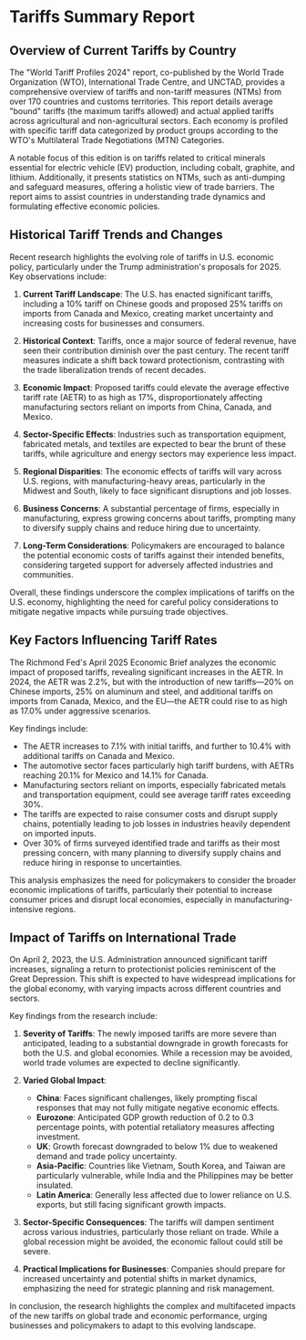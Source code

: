 # Tariffs Summary Report

## Overview of Current Tariffs by Country
The "World Tariff Profiles 2024" report, co-published by the World Trade Organization (WTO), International Trade Centre, and UNCTAD, provides a comprehensive overview of tariffs and non-tariff measures (NTMs) from over 170 countries and customs territories. This report details average "bound" tariffs (the maximum tariffs allowed) and actual applied tariffs across agricultural and non-agricultural sectors. Each economy is profiled with specific tariff data categorized by product groups according to the WTO's Multilateral Trade Negotiations (MTN) Categories.

A notable focus of this edition is on tariffs related to critical minerals essential for electric vehicle (EV) production, including cobalt, graphite, and lithium. Additionally, it presents statistics on NTMs, such as anti-dumping and safeguard measures, offering a holistic view of trade barriers. The report aims to assist countries in understanding trade dynamics and formulating effective economic policies.

## Historical Tariff Trends and Changes
Recent research highlights the evolving role of tariffs in U.S. economic policy, particularly under the Trump administration's proposals for 2025. Key observations include:

1. **Current Tariff Landscape**: The U.S. has enacted significant tariffs, including a 10% tariff on Chinese goods and proposed 25% tariffs on imports from Canada and Mexico, creating market uncertainty and increasing costs for businesses and consumers.

2. **Historical Context**: Tariffs, once a major source of federal revenue, have seen their contribution diminish over the past century. The recent tariff measures indicate a shift back toward protectionism, contrasting with the trade liberalization trends of recent decades.

3. **Economic Impact**: Proposed tariffs could elevate the average effective tariff rate (AETR) to as high as 17%, disproportionately affecting manufacturing sectors reliant on imports from China, Canada, and Mexico.

4. **Sector-Specific Effects**: Industries such as transportation equipment, fabricated metals, and textiles are expected to bear the brunt of these tariffs, while agriculture and energy sectors may experience less impact.

5. **Regional Disparities**: The economic effects of tariffs will vary across U.S. regions, with manufacturing-heavy areas, particularly in the Midwest and South, likely to face significant disruptions and job losses.

6. **Business Concerns**: A substantial percentage of firms, especially in manufacturing, express growing concerns about tariffs, prompting many to diversify supply chains and reduce hiring due to uncertainty.

7. **Long-Term Considerations**: Policymakers are encouraged to balance the potential economic costs of tariffs against their intended benefits, considering targeted support for adversely affected industries and communities.

Overall, these findings underscore the complex implications of tariffs on the U.S. economy, highlighting the need for careful policy considerations to mitigate negative impacts while pursuing trade objectives.

## Key Factors Influencing Tariff Rates
The Richmond Fed's April 2025 Economic Brief analyzes the economic impact of proposed tariffs, revealing significant increases in the AETR. In 2024, the AETR was 2.2%, but with the introduction of new tariffs—20% on Chinese imports, 25% on aluminum and steel, and additional tariffs on imports from Canada, Mexico, and the EU—the AETR could rise to as high as 17.0% under aggressive scenarios.

Key findings include:
- The AETR increases to 7.1% with initial tariffs, and further to 10.4% with additional tariffs on Canada and Mexico.
- The automotive sector faces particularly high tariff burdens, with AETRs reaching 20.1% for Mexico and 14.1% for Canada.
- Manufacturing sectors reliant on imports, especially fabricated metals and transportation equipment, could see average tariff rates exceeding 30%.
- The tariffs are expected to raise consumer costs and disrupt supply chains, potentially leading to job losses in industries heavily dependent on imported inputs.
- Over 30% of firms surveyed identified trade and tariffs as their most pressing concern, with many planning to diversify supply chains and reduce hiring in response to uncertainties.

This analysis emphasizes the need for policymakers to consider the broader economic implications of tariffs, particularly their potential to increase consumer prices and disrupt local economies, especially in manufacturing-intensive regions.

## Impact of Tariffs on International Trade
On April 2, 2023, the U.S. Administration announced significant tariff increases, signaling a return to protectionist policies reminiscent of the Great Depression. This shift is expected to have widespread implications for the global economy, with varying impacts across different countries and sectors.

Key findings from the research include:

1. **Severity of Tariffs**: The newly imposed tariffs are more severe than anticipated, leading to a substantial downgrade in growth forecasts for both the U.S. and global economies. While a recession may be avoided, world trade volumes are expected to decline significantly.

2. **Varied Global Impact**:
   - **China**: Faces significant challenges, likely prompting fiscal responses that may not fully mitigate negative economic effects.
   - **Eurozone**: Anticipated GDP growth reduction of 0.2 to 0.3 percentage points, with potential retaliatory measures affecting investment.
   - **UK**: Growth forecast downgraded to below 1% due to weakened demand and trade policy uncertainty.
   - **Asia-Pacific**: Countries like Vietnam, South Korea, and Taiwan are particularly vulnerable, while India and the Philippines may be better insulated.
   - **Latin America**: Generally less affected due to lower reliance on U.S. exports, but still facing significant growth impacts.

3. **Sector-Specific Consequences**: The tariffs will dampen sentiment across various industries, particularly those reliant on trade. While a global recession might be avoided, the economic fallout could still be severe.

4. **Practical Implications for Businesses**: Companies should prepare for increased uncertainty and potential shifts in market dynamics, emphasizing the need for strategic planning and risk management.

In conclusion, the research highlights the complex and multifaceted impacts of the new tariffs on global trade and economic performance, urging businesses and policymakers to adapt to this evolving landscape.